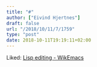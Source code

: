 ```yaml
---
title: "#"
author: ["Eivind Hjertnes"]
draft: false
url: "/2018/10/11/7/1759"
type: "post"
date: 2018-10-11T19:19:11+02:00
---
```


Liked: [Lisp editing -
WikEmacs](http://wikemacs.org/wiki/Lisp%5Fediting)
